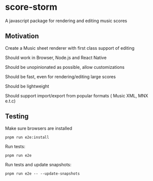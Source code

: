 # score-storm

A javascript package for rendering and editing music scores

## Motivation

Create a Music sheet renderer with first class support of editing

Should work in Browser, Node.js and React Native

Should be unopinionated as possible, allow customizations

Should be fast, even for rendering/editing large scores

Should be lightweight

Should support import/export from popular formats ( Music XML, MNX e.t.c)

## Testing

Make sure browsers are installed

```
pnpm run e2e:install
```

Run tests:

```
pnpm run e2e
```

Run tests and update snapshots:

```
pnpm run e2e -- --update-snapshots
```
